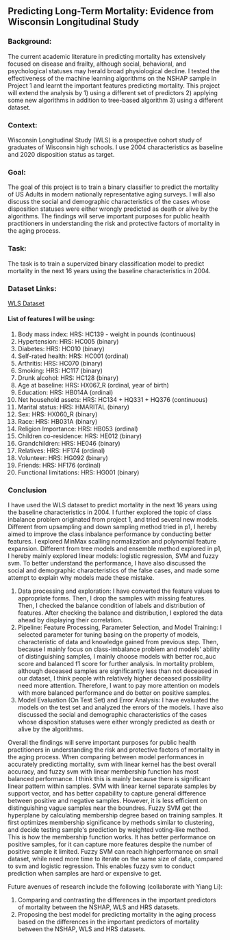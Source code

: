 ## Predicting Long-Term Mortality: Evidence from Wisconsin Longitudinal Study

### Background:
The current academic literature in predicting mortality has extensively focused on disease and frailty, although social, behavioral, and psychological statuses may herald broad physiological decline. I tested the effectiveness of the machine learning algorithms on the NSHAP sample in Project 1 and learnt the important features predicting mortality. This project will extend the analysis by 1) using a different set of predictors 2) applying some new algorithms in addition to tree-based algorithm 3) using a different dataset.

### Context:
Wisconsin Longitudinal Study (WLS) is a prospective cohort study of graduates of Wisconsin high schools. I use 2004 characteristics as baseline and 2020 disposition status as target.

### Goal:
The goal of this project is to train a binary classifier to predict the mortality of US Adults in modern nationally representative aging surveys. I will also discuss the social and demographic characteristics of the cases whose disposition statuses were either wrongly predicted as death or alive by the algorithms. The findings will serve important purposes for public health practitioners in understanding the risk and protective factors of mortality in the aging process.

### Task:
The task is to train a supervized binary classification model to predict mortality in the next 16 years using the baseline characteristics in 2004.

### Dataset Links:
<a href= https://researchers.wls.wisc.edu/data/survey-data/>WLS Dataset</a>

#### List of features I will be using:
1. Body mass index: HRS: HC139 - weight in pounds (continuous)
2. Hypertension: HRS: HC005 (binary)
3. Diabetes: HRS: HC010 (binary)
4. Self-rated health: HRS: HC001 (ordinal)
5. Arthritis: HRS: HC070 (binary)
6. Smoking: HRS: HC117 (binary)
7. Drunk alcohol: HRS: HC128 (binary)
8. Age at baseline: HRS: HX067_R (ordinal, year of birth)
9. Education: HRS: HB014A (ordinal)
10. Net household assets: HRS: HC134 + HQ331 + HQ376 (continuous)
11. Marital status: HRS: HMARITAL (binary)
12. Sex: HRS: HX060_R (binary)
13. Race: HRS: HB031A (binary)
14. Religion Importance:  HRS: HB053 (ordinal)
15. Children co-residence: HRS: HE012 (binary)
16. Grandchildren: HRS: HE046 (binary)
17. Relatives: HRS: HF174 (ordinal)
18. Volunteer: HRS: HG092 (binary)
19. Friends: HRS: HF176 (ordinal)
20. Functional limitations: HRS: HG001 (binary)

### Conclusion

I have used the WLS dataset to predict mortality in the next 16 years using the baseline characteristics in 2004. I further explored the topic of class inbalance problem originated from project 1, and tried several new models. Different from upsampling and down sampling method tried in p1, I hereby aimed to improve the class inbalance performance by conducting better features. I explored MinMax scalling normalization and polynomial feature expansion. Different from tree models and ensemble method explored in p1, I hereby mainly explored linear models: logistic regression, SVM and fuzzy svm. To better understand the performance, I have also discussed the social and demographic characteristics of the false cases, and made some attempt to explain why models made these mistake.

1. Data processing and exploration: I have converted the feature values to appropriate forms. Then, I drop the samples with missing features. Then, I checked the balance condition of labels and distribution of features. After checking the balance and distribution, I explored the data ahead by displaying their correlation.
2. Pipeline: Feature Processing, Parameter Selection, and Model Training: I selected parameter for tuning basing on the property of models, characteristic of data and knowledge gained from previous step. Then, because I mainly focus on class-imbalance problem and models' ability of distinguishing samples, I mainly choose models with better roc_auc score and balanced f1 score for further analysis. In mortality problem, although deceased samples are significantly less than not deceased in our dataset, I think people with relatively higher deceased possibility need more attention. Therefore, I want to pay more attention on models with more balanced performance and do better on positive samples.
3. Model Evaluation (On Test Set) and Error Analysis: I have evaluated the models on the test set and analyzed the errors of the models. I have also discussed the social and demographic characteristics of the cases whose disposition statuses were either wrongly predicted as death or alive by the algorithms.

Overall the findings will serve important purposes for public health practitioners in understanding the risk and protective factors of mortality in the aging process. When comparing between model performances in accurately predicting mortality, svm with linear kernel has the best overall accuracy, and fuzzy svm with linear membership function has most balanced performance. I think this is mainly because there is significant linear pattern within samples. SVM with linear kernel separate samples by support vector, and has better capability to capture general difference between positive and negative samples. However, it is less efficient on distinguishing vague samples near the boundres. Fuzzy SVM get the hyperplane by calculating membership degree based on training samples. It first optimizes membership significance by methods similar to clustering, and decide testing sample's prediction by weighted voting-like method. This is how the membership function works. It has better performance on positive samples, for it can capture more features despite the number of positive sample it limited. Fuzzy SVM can reach highperformance on small dataset, while need more time to iterate on the same size of data, compared to svm and logistic regression. This enables fuzzy svm to conduct prediction when samples are hard or expensive to get.

Future avenues of research include the following (collaborate with Yiang Li):
1. Comparing and contrasting the differences in the important predictors of mortality between the NSHAP, WLS and HRS datasets.
2. Proposing the best model for predicting mortality in the aging process based on the differences in the important predictors of mortality between the NSHAP, WLS and HRS datasets.
